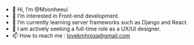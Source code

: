 - 👋 Hi, I’m @Moonheeui
- 👀 I’m interested in Front-end development.
- 🌱 I’m currently learning server frameworks such as Django and React.
- 💞️ I am actively seeking a full-time role as a UX/UI designer.
- 📫 How to reach me : lovekmhrosa@gmail.com

<!---
Moonheeui/Moonheeui is a ✨ special ✨ repository because its `README.md` (this file) appears on your GitHub profile.
You can click the Preview link to take a look at your changes.
--->

